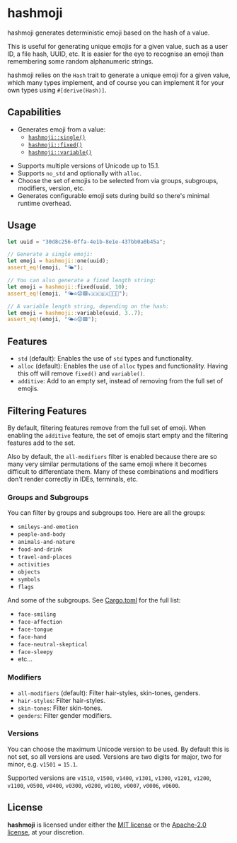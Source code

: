 # hashmoji

hashmoji generates deterministic emoji based on the hash of a value.

This is useful for generating unique emojis for a given value, such as a user ID, a file
hash, UUID, etc. It is easier for the eye to recognise an emoji than remembering some random
alphanumeric strings.

hashmoji relies on the `Hash` trait to generate a unique emoji for a given value, which many
types implement, and of course you can implement it for your own types using `#[derive(Hash)]`.

## Capabilities

- Generates emoji from a value:
  - [`hashmoji::single()`](https://docs.rs/hashmoji/latest/hashmoji/fn.one.html)
  - [`hashmoji::fixed()`](https://docs.rs/hashmoji/latest/hashmoji/fn.fixed.html)
  - [`hashmoji::variable()`](https://docs.rs/hashmoji/latest/hashmoji/fn.variable.html)
* Supports multiple versions of Unicode up to 15.1.
* Supports `no_std` and optionally with `alloc`.
* Choose the set of emojis to be selected from via groups, subgroups, modifiers, version, etc.
* Generates configurable emoji sets during build so there's minimal runtime overhead.

## Usage

```rust
let uuid = "30d8c256-0ffa-4e1b-8e1e-437bb0a0b45a";

// Generate a single emoji:
let emoji = hashmoji::one(uuid);
assert_eq!(emoji, "🌤️");

// You can also generate a fixed length string:
let emoji = hashmoji::fixed(uuid, 10);
assert_eq!(emoji, "🌤️♎😟🟩⤵️🇽🇰🇧🇦🏉🤠🦵");

// A variable length string, depending on the hash:
let emoji = hashmoji::variable(uuid, 3..7);
assert_eq!(emoji, "🌤️♎😟🟩");
```

## Features

- `std` (default): Enables the use of `std` types and functionality.
- `alloc` (default): Enables the use of `alloc` types and functionality. Having this off will remove `fixed()` and `variable()`.
- `additive`: Add to an empty set, instead of removing from the full set of emojis.

## Filtering Features

By default, filtering features remove from the full set of emoji. When enabling the `additive`
feature, the set of emojis start empty and the filtering features add to the set.

Also by default, the `all-modifiers` filter is enabled because there are so many very similar
permutations of the same emoji where it becomes difficult to differentiate them. Many of these
combinations and modifiers don't render correctly in IDEs, terminals, etc.

### Groups and Subgroups

You can filter by groups and subgroups too. Here are all the groups:

- `smileys-and-emotion`
- `people-and-body`
- `animals-and-nature`
- `food-and-drink`
- `travel-and-places`
- `activities`
- `objects`
- `symbols`
- `flags`

And some of the subgroups. See [Cargo.toml](Cargo.toml) for the full list:

- `face-smiling`
- `face-affection`
- `face-tongue`
- `face-hand`
- `face-neutral-skeptical`
- `face-sleepy`
- etc...

### Modifiers

- `all-modifiers` (default): Filter hair-styles, skin-tones, genders.
- `hair-styles`: Filter hair-styles.
- `skin-tones`: Filter skin-tones.
- `genders`: Filter gender modifiers.

### Versions

You can choose the maximum Unicode version to be used. By default this is not set, so all versions are used. Versions are two digits for major, two for minor, e.g. `v1501` = `15.1`.

Supported versions are `v1510`, `v1500`, `v1400`, `v1301`, `v1300`, `v1201`, `v1200`, `v1100`, `v0500`, `v0400`, `v0300`, `v0200`, `v0100`, `v0007`, `v0006`, `v0600`.

## License

**hashmoji** is licensed under either the [MIT license](LICENSE-MIT) or
the [Apache-2.0 license](LICENSE-APACHE), at your discretion.
